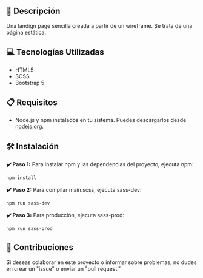 ## 📄 Descripción

Una landign page sencilla creada a partir de un wireframe. Se trata de una página estática.

## 💻 Tecnologías Utilizadas

- HTML5
- SCSS
- Bootstrap 5

## 📋 Requisitos

- Node.js y npm instalados en tu sistema. Puedes descargarlos desde [nodejs.org](https://nodejs.org/).

## 🛠️ Instalación

**✔️ Paso 1:** Para instalar npm y las dependencias del proyecto, ejecuta npm:

```bash
npm install
```

**✔️ Paso 2:** Para compilar main.scss, ejecuta sass-dev:

```bash
npm run sass-dev
```

**✔️ Paso 3:** Para producción, ejecuta sass-prod:

```bash
npm run sass-prod
```

## 🤝 Contribuciones

Si deseas colaborar en este proyecto o informar sobre problemas, no dudes en crear un "issue" o enviar un "pull request."